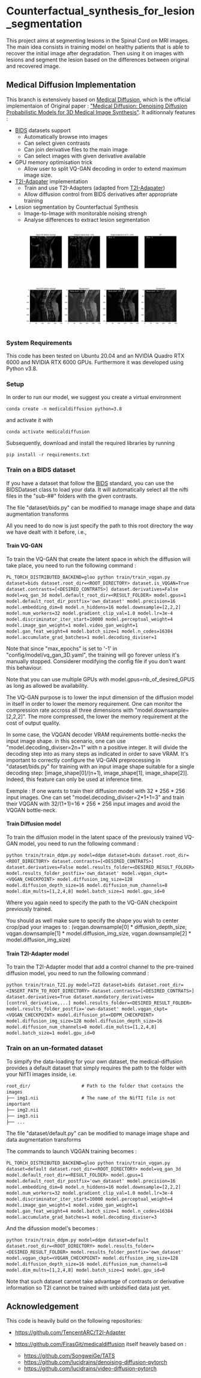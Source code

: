 # Counterfactual_synthesis_for_lesion_segmentation

This project aims at segmenting lesions in the Spinal Cord on MRI images. 
The main idea consists in training model on healthy patients that is able to recover the initial image after degradation. Then using it on images with lesions and segment the lesion based on the differences between original and recovered image.

## Medical Diffusion Implementation

This branch is extensively based on [Medical Diffusion](https://github.com/FirasGit/medicaldiffusion), which is the official implementaion of Original paper : ["Medical Diffusion: Denoising Diffusion Probabilistic Models for 3D Medical Image Synthesis"](https://arxiv.org/abs/2211.03364).
It aditionnaly features : 

- [BIDS](https://bids.neuroimaging.io/) datasets support
  - Automatically browse into images
  - Can select given contrasts
  - Can join derivative files to the main image
  - Can select images with given derivative available
- GPU memory optimisation trick
  - Allow user to split VQ-GAN decoding in order to extend maximum image size.
- [T2I-Adapater](https://arxiv.org/abs/2302.08453) implementation
  - Train and use T2I-Adapters (adapted from [T2I-Adapater](https://github.com/TencentARC/T2I-Adapter))
  - Allow diffusion control from BIDS derivatives after appropriate training
- Lesion segmentation by Counterfactual Synthesis
  - Image-to-Image with monitorable noising strengh
  - Analyse differences to extract lesion segmentation

![Generated Samples by our Medical Diffusion model following a T2I constraint](assets/0807_img2img_segmentation_sci-paris_1_d_0.8_th_0.4_f_filter_T2I_True.gif)

![Generated Samples by our Medical Diffusion model with a denoising strengh variation](assets/gif_sci_paris_8_d_range.gif)

### System Requirements
This code has been tested on Ubuntu 20.04 and an NVIDIA Quadro RTX 6000 and NVIDIA RTX 6000 GPUs. Furthermore it was developed using Python v3.8.

### Setup
In order to run our model, we suggest you create a virtual environment 
```
conda create -n medicaldiffusion python=3.8
``` 
and activate it with 
```
conda activate medicaldiffusion
```
Subsequently, download and install the required libraries by running 
```
pip install -r requirements.txt
```

### Train on a BIDS dataset

If you have a dataset that follow the [BIDS](https://bids.neuroimaging.io/) standard, you can use the BIDSDataset class to load your data. It will automatically select all the nifti files in the "sub-##" folders with the given contrasts.         

The file "dataset/bids.py" can be modified to manage image shape and data augmentation transforms

All you need to do now is just specify the path to this root directory the way we have dealt with it before, i.e.,

#### Train VQ-GAN

To train the VQ-GAN that create the latent space in which the diffusion will take place, you need to run the following command :

```
PL_TORCH_DISTRIBUTED_BACKEND=gloo python train/train_vqgan.py dataset=bids dataset.root_dir=<ROOT_DIRECTORY> dataset.is_VQGAN=True dataset.contrasts=[<DESIRED_CONTRATS>] dataset.derivatives=False model=vq_gan_3d model.default_root_dir=<RESULT_FOLDER> model.gpus=1 model.default_root_dir_postfix='own_dataset' model.precision=16 model.embedding_dim=8 model.n_hiddens=16 model.downsample=[2,2,2] model.num_workers=32 model.gradient_clip_val=1.0 model.lr=3e-4 model.discriminator_iter_start=10000 model.perceptual_weight=4 model.image_gan_weight=1 model.video_gan_weight=1 model.gan_feat_weight=4 model.batch_size=1 model.n_codes=16384 model.accumulate_grad_batches=1 model.decoding_diviser=1
```

Note that since "max_epochs" is set to '-1' in "config/model/vq_gan_3D.yaml", the training will go forever unless it's manually stopped. Considerer modifying the config file if you don't want this behaviour.

Note that you can use multiple GPUs with model.gpus=nb_of_desired_GPUS as long as allowed be availability.

The VQ-GAN purpose is to lower the input dimension of the diffusion model in itself in order to lower the memory requirement. One can monitor the compression rate accross all three dimensions with "model.downsample=[2,2,2]". The more compressed, the lower the memory requirement at the cost of output quality. 

In some case, the VQGAN decoder VRAM requirements bottle-necks the input image shape. in this scenario, one can use "model.decoding_diviser=2n+1" with n a positive integer. It will divide the decoding step into as many steps as indicated in order to save VRAM. It's important to correctly configure the VQ-GAN preprocessing in "dataset/bids.py" for training with an input image shape suitable for a single decoding step: [image_shape[0]/(n+1), image_shape[1], image_shape[2]]. Indeed, this feature can only be used at inference time.

Exemple : If one wants to train their diffusion model with 32 * 256 * 256 input images. One can set "model.decoding_diviser=2*1+1=3" and train their VQGAN with 32/(1+1)=16 * 256 * 256 input images and avoid the VQGAN bottle-neck.

#### Train Diffusion model

To train the diffusion model in the latent space of the previously trained VQ-GAN model, you need to run the following command :

```
python train/train_ddpm.py model=ddpm dataset=bids dataset.root_dir=<ROOT_DIRECTORY> dataset.contrasts=[<DESIRED_CONTRATS>] dataset.derivatives=False model.results_folder=<DESIRED_RESULT_FOLDER> model.results_folder_postfix='own_dataset' model.vqgan_ckpt=<VQGAN_CHECKPOINT> model.diffusion_img_size=128 model.diffusion_depth_size=16 model.diffusion_num_channels=8 model.dim_mults=[1,2,4,8] model.batch_size=1 model.gpu_id=0
```
Where you again need to specify the path to the VQ-GAN checkpoint previously trained.

You should as well make sure to specify the shape you wish to center crop/pad your images to : (vqgan.downsample[0] * diffusion_depth_size, vqgan.downsample[1] * model.diffusion_img_size, vqgan.downsample[2] * model.diffusion_img_size)

#### Train T2I-Adapter model
To train the T2I-Adapter model that add a control channel to the pre-trained diffusion model, you need to run the following command :

```
python train/train_T2I.py model=T2I dataset=bids dataset.root_dir=<INSERT_PATH_TO_ROOT_DIRECTORY> dataset.contrasts=[<DESIRED_CONTRATS>] dataset.derivatives=True dataset.mandatory_derivatives=[control_derivative,...] model.results_folder=<DESIRED_RESULT_FOLDER> model.results_folder_postfix='own-dataset' model.vqgan_ckpt=<VQGAN_CHECKPOINT> model.diffusion_pt=<DDPM_CHECKPOINT> model.diffusion_img_size=128 model.diffusion_depth_size=16 model.diffusion_num_channels=8 model.dim_mults=[1,2,4,8] model.batch_size=1 model.gpu_id=0
```

### Train on an un-formated dataset
To simpify the data-loading for your own dataset, the medical-diffusion provides a default dataset that simply requires the path to the folder with your NifTI images inside, i.e.

    root_dir/					# Path to the folder that contains the images
    ├── img1.nii                # The name of the NifTI file is not important
    ├── img2.nii                    
    ├── img3.nii                     
    ├── ...                    

The file "dataset/default.py" can be modified to manage image shape and data augmentation transforms

The commands to launch VQGAN training becomes :

```
PL_TORCH_DISTRIBUTED_BACKEND=gloo python train/train_vqgan.py dataset=default dataset.root_dir=<ROOT_DIRECTORY> model=vq_gan_3d model.default_root_dir=<RESULT_FOLDER> model.gpus=1 model.default_root_dir_postfix='own_dataset' model.precision=16 model.embedding_dim=8 model.n_hiddens=16 model.downsample=[2,2,2] model.num_workers=32 model.gradient_clip_val=1.0 model.lr=3e-4 model.discriminator_iter_start=10000 model.perceptual_weight=4 model.image_gan_weight=1 model.video_gan_weight=1 model.gan_feat_weight=4 model.batch_size=1 model.n_codes=16384 model.accumulate_grad_batches=1 model.decoding_diviser=3
```

And the difussion model's becomes :

```
python train/train_ddpm.py model=ddpm dataset=default dataset.root_dir=<ROOT_DIRECTORY> model.results_folder=<DESIRED_RESULT_FOLDER> model.results_folder_postfix='own_dataset' model.vqgan_ckpt=<VQGAN_CHECKPOINT> model.diffusion_img_size=128 model.diffusion_depth_size=16 model.diffusion_num_channels=8 model.dim_mults=[1,2,4,8] model.batch_size=1 model.gpu_id=0
```

Note that such dataset cannot take advantage of contrasts or derivative information so T2I cannot be trained with unbidsified data just yet.


## Acknowledgement
This code is heavily build on the following repositories:

* https://github.com/TencentARC/T2I-Adapter

* https://github.com/FirasGit/medicaldiffusion itself heavely based on : 

  * https://github.com/SongweiGe/TATS
  * https://github.com/lucidrains/denoising-diffusion-pytorch
  * https://github.com/lucidrains/video-diffusion-pytorch
